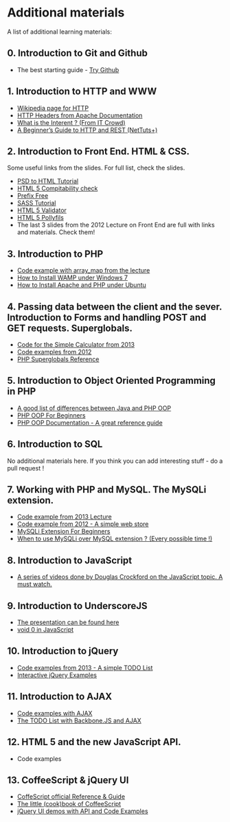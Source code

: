 Additional materials
========================================

A list of additional learning materials:

## 0. Introduction to Git and Github

* The best starting guide - [Try Github](#http://try.github.io/)

## 1. Introduction to HTTP and WWW

* [Wikipedia page for HTTP](http://en.wikipedia.org/wiki/Hypertext_Transfer_Protocol)
* [HTTP Headers from Apache Documentation](http://trafficserver.apache.org/docs/v2/sdk/HTTPHeaders.html)
* [What is the Interent ? (From IT Crowd)](http://www.youtube.com/watch?v=UTBsm0LzSP0)
* [A Beginner’s Guide to HTTP and REST (NetTuts+)](http://net.tutsplus.com/tutorials/other/a-beginners-introduction-to-http-and-rest/)

## 2. Introduction to Front End. HTML & CSS.

Some useful links from the slides. For full list, check the slides.

* [PSD to HTML Tutorial](http://net.tutsplus.com/tutorials/site-builds/from-psd-to-html-building-a-set-of-website-designs-step-by-step/)
* [HTML 5 Compitability check](http://caniuse.com)
* [Prefix Free](http://leaverou.github.io/prefixfree/)
* [SASS Tutorial](http://sass-lang.com/tutorial.html)
* [HTML 5 Validator](http://validator.nu/)
* [HTML 5 Pollyfils](https://github.com/Modernizr/Modernizr/wiki/HTML5-Cross-browser-Polyfills)
* The last 3 slides from the 2012 Lecture on Front End are full with links and materials. Check them!

## 3. Introduction to PHP

* [Code example with array_map from the lecture](https://gist.github.com/RadoRado/338b3207ba80a031de71)
* [How to Install WAMP under Windows 7](http://www.youtube.com/watch?v=3j5lxcV_320)
* [How to Install Apache and PHP under Ubuntu](http://www.howtogeek.com/howto/ubuntu/installing-php5-and-apache-on-ubuntu/)

## 4. Passing data between the client and the sever. Introduction to Forms and handling POST and GET requests. Superglobals.

* [Code for the Simple Calculator from 2013](https://gist.github.com/RadoRado/9a8381d0389869cb9dfa)
* [Code examples from 2012](https://github.com/RadoRado/PHP2012-Examples)
* [PHP Superglobals Reference](http://php.net/manual/en/language.variables.superglobals.php)

## 5. Introduction to Object Oriented Programming in PHP

* [A good list of differences between Java and PHP OOP](http://stackoverflow.com/questions/411254/what-are-the-differences-between-php-and-java)
* [PHP OOP For Beginners](http://net.tutsplus.com/tutorials/php/object-oriented-php-for-beginners/)
* [PHP OOP Documentation - A great reference guide](http://php.net/manual/en/language.oop5.php)

## 6. Introduction to SQL

No additional materials here.
If you think you can add interesting stuff - do a pull request !

## 7. Working with PHP and MySQL. The MySQLi extension.

* [Code example from 2013 Lecture](https://gist.github.com/RadoRado/10c94d9ed5d8ed636ea5)
* [Code example from 2012 - A simple web store](https://github.com/RadoRado/PHP2012-Examples)
* [MySQLi Extension For Beginners](http://codular.com/php-mysqli)
* [When to use MySQLi over MySQL extension ? (Every possible time !)](http://stackoverflow.com/questions/8891443/when-should-i-use-mysqli-instead-of-mysql)

## 8. Introduction to JavaScript

* [A series of videos done by Douglas Crockford on the JavaScript topic. A must watch.](http://www.yuiblog.com/crockford/)

## 9. Introduction to UnderscoreJS

* [The presentation can be found here](http://gsamokovarov.github.io/underscore-introduction/#/)
* [void 0 in JavaScript](http://stackoverflow.com/questions/7452341/what-does-void-0-mean)

## 10. Introduction to jQuery

* [Code examples from 2013 - A simple TODO List](https://gist.github.com/RadoRado/5586606)
* [Interactive jQuery Examples](http://try.jquery.com/)

## 11. Introduction to AJAX

* [Code examples with AJAX](https://github.com/RadoRado/Web-Programming---Lectures-and-Materials/tree/master/summer2013/code/ajax-examples)
* [The TODO List with Backbone.JS and AJAX](https://github.com/RadoRado/Web-Programming---Lectures-and-Materials/tree/master/summer2013/code/todo-list-with-ajax)

## 12. HTML 5 and the new JavaScript API.

* Code examples

## 13. CoffeeScript & jQuery UI

* [CoffeScript official Reference & Guide](http://coffeescript.org/)
* [The little (cook)book of CoffeeScript](http://arcturo.github.io/library/coffeescript/)
* [jQuery UI demos with API and Code Examples](http://jqueryui.com/)